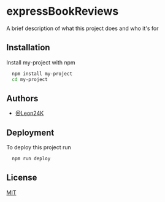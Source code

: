 
# expressBookReviews

A brief description of what this project does and who it's for


## Installation

Install my-project with npm

```bash
  npm install my-project
  cd my-project
```
    
## Authors

- [@Leon24K](https://github.com/Leon24k)


## Deployment

To deploy this project run

```bash
  npm run deploy
```


## License

[MIT](https://choosealicense.com/licenses/mit/)

